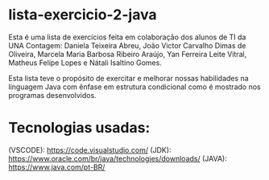 # lista-exercicio-2-java
Esta é uma lista de exercícios feita em colaboração dos alunos de TI da UNA Contagem: Daniela Teixeira Abreu, João Victor Carvalho Dimas de Oliveira, Marcela Maria Barbosa Ribeiro Araújo,
Yan Ferreira Leite Vitral, Matheus Felipe Lopes e Nátali Isaltino Gomes.

Esta lista teve o propósito de exercitar e melhorar nossas habilidades na linguagem Java com ênfase em estrutura condicional como é mostrado nos programas desenvolvidos.

# Tecnologias usadas:
(VSCODE): https://code.visualstudio.com/ (JDK): https://www.oracle.com/br/java/technologies/downloads/ (JAVA): https://www.java.com/pt-BR/
